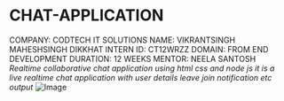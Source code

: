 # CHAT-APPLICATION
COMPANY: CODTECH IT SOLUTIONS
NAME: VIKRANTSINGH MAHESHSINGH DIKKHAT
INTERN ID: CT12WRZZ
DOMAIN: FROM END DEVELOPMENT
DURATION: 12 WEEKS 
MENTOR: NEELA SANTOSH
*Realtime collaborative chat application using html css and node js it is a live realtime chat application with user details leave join notification etc*
*output*
![Image](https://github.com/user-attachments/assets/bbfadfd0-968c-41ab-9345-15ea1ea20820)
